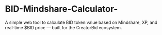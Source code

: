 # BID-Mindshare-Calculator-
A simple web tool to calculate BID token value based on Mindshare, XP, and real-time $BID price — built for the CreatorBid ecosystem.
